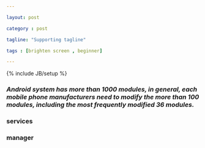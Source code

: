 ```yaml
---

layout: post

category : post

tagline: "Supporting tagline"

tags : [brighten screen , beginner]

---
```


{% include JB/setup %}



### *Android system has more than 1000 modules, in general, each mobile phone manufacturers need to modify the more than 100 modules, including the most frequently modified 36 modules.*


### services
### manager
